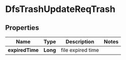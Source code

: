 # DfsTrashUpdateReqTrash

## Properties
Name | Type | Description | Notes
------------ | ------------- | ------------- | -------------
**expiredTime** | **Long** | file expired time | 
